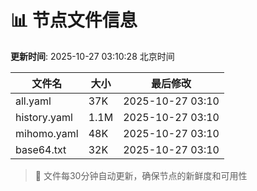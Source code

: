 # 📊 节点文件信息

**更新时间**: 2025-10-27 03:10:28 北京时间

| 文件名 | 大小 | 最后修改 |
|--------|------|----------|
| all.yaml | 37K | 2025-10-27 03:10 |
| history.yaml | 1.1M | 2025-10-27 03:10 |
| mihomo.yaml | 48K | 2025-10-27 03:10 |
| base64.txt | 32K | 2025-10-27 03:10 |

> 🔄 文件每30分钟自动更新，确保节点的新鲜度和可用性

